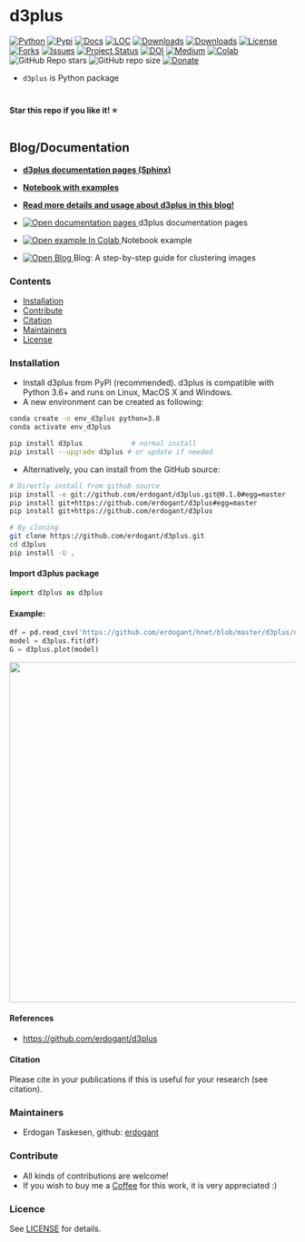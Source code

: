 # d3plus

[![Python](https://img.shields.io/pypi/pyversions/d3plus)](https://img.shields.io/pypi/pyversions/d3plus)
[![Pypi](https://img.shields.io/pypi/v/d3plus)](https://pypi.org/project/d3plus/)
[![Docs](https://img.shields.io/badge/Sphinx-Docs-Green)](https://erdogant.github.io/d3plus/)
[![LOC](https://sloc.xyz/github/erdogant/d3plus/?category=code)](https://github.com/erdogant/d3plus/)
[![Downloads](https://static.pepy.tech/personalized-badge/d3plus?period=month&units=international_system&left_color=grey&right_color=brightgreen&left_text=PyPI%20downloads/month)](https://pepy.tech/project/d3plus)
[![Downloads](https://static.pepy.tech/personalized-badge/d3plus?period=total&units=international_system&left_color=grey&right_color=brightgreen&left_text=Downloads)](https://pepy.tech/project/d3plus)
[![License](https://img.shields.io/badge/license-MIT-green.svg)](https://github.com/erdogant/d3plus/blob/master/LICENSE)
[![Forks](https://img.shields.io/github/forks/erdogant/d3plus.svg)](https://github.com/erdogant/d3plus/network)
[![Issues](https://img.shields.io/github/issues/erdogant/d3plus.svg)](https://github.com/erdogant/d3plus/issues)
[![Project Status](http://www.repostatus.org/badges/latest/active.svg)](http://www.repostatus.org/#active)
[![DOI](https://zenodo.org/badge/228166657.svg)](https://zenodo.org/badge/latestdoi/228166657)
[![Medium](https://img.shields.io/badge/Medium-Blog-green)](https://towardsdatascience.com/what-are-d3plus-loadings-and-biplots-9a7897f2e559)
[![Colab](https://colab.research.google.com/assets/colab-badge.svg?logo=github%20sponsors)](https://erdogant.github.io/d3plus/pages/html/Documentation.html#colab-notebook)
![GitHub Repo stars](https://img.shields.io/github/stars/erdogant/d3plus)
![GitHub repo size](https://img.shields.io/github/repo-size/erdogant/d3plus)
[![Donate](https://img.shields.io/badge/Support%20this%20project-grey.svg?logo=github%20sponsors)](https://erdogant.github.io/d3plus/pages/html/Documentation.html#)
<!---[![BuyMeCoffee](https://img.shields.io/badge/buymea-coffee-yellow.svg)](https://www.buymeacoffee.com/erdogant)-->
<!---[![Coffee](https://img.shields.io/badge/coffee-black-grey.svg)](https://erdogant.github.io/donate/?currency=USD&amount=5)-->





<!---[![BuyMeCoffee](https://img.shields.io/badge/buymea-coffee-yellow.svg)](https://www.buymeacoffee.com/erdogant)-->
<!---[![Coffee](https://img.shields.io/badge/coffee-black-grey.svg)](https://erdogant.github.io/donate/?currency=USD&amount=5)-->

* ``d3plus`` is Python package

# 
**Star this repo if you like it! ⭐️**
#


## Blog/Documentation

* [**d3plus documentation pages (Sphinx)**](https://erdogant.github.io/d3plus/)
* [**Notebook with examples**](https://colab.research.google.com/github/erdogant/d3plus/blob/master/notebooks/d3plus.ipynb)
* [**Read more details and usage about d3plus in this blog!**](https://towardsdatascience.com/d3plus)

* <a href="https://erdogant.github.io/d3plus/"> <img src="https://img.shields.io/badge/Sphinx-Docs-Green" alt="Open documentation pages"/> </a> d3plus documentation pages 
* <a href="https://colab.research.google.com/github/erdogant/d3plus/blob/master/notebooks/d3plus.ipynb"> <img src="https://colab.research.google.com/assets/colab-badge.svg" alt="Open example In Colab"/> </a> Notebook example 
* <a href="https://towardsdatascience.com/a-step-by-step-guide-for-clustering-images-4b45f9906128"> <img src="https://img.shields.io/badge/Medium-Blog-blue" alt="Open Blog"/> </a> Blog: A step-by-step guide for clustering images 


### Contents
- [Installation](#-installation)
- [Contribute](#-contribute)
- [Citation](#-citation)
- [Maintainers](#-maintainers)
- [License](#-copyright)

### Installation
* Install d3plus from PyPI (recommended). d3plus is compatible with Python 3.6+ and runs on Linux, MacOS X and Windows. 
* A new environment can be created as following:

```bash
conda create -n env_d3plus python=3.8
conda activate env_d3plus
```

```bash
pip install d3plus            # normal install
pip install --upgrade d3plus # or update if needed
```

* Alternatively, you can install from the GitHub source:
```bash
# Directly install from github source
pip install -e git://github.com/erdogant/d3plus.git@0.1.0#egg=master
pip install git+https://github.com/erdogant/d3plus#egg=master
pip install git+https://github.com/erdogant/d3plus

# By cloning
git clone https://github.com/erdogant/d3plus.git
cd d3plus
pip install -U .
```  

#### Import d3plus package
```python
import d3plus as d3plus
```

#### Example:
```python
df = pd.read_csv('https://github.com/erdogant/hnet/blob/master/d3plus/data/example_data.csv')
model = d3plus.fit(df)
G = d3plus.plot(model)
```
<p align="center">
  <img src="https://github.com/erdogant/d3plus/blob/master/docs/figs/fig1.png" width="600" />
  
</p>


#### References
* https://github.com/erdogant/d3plus

#### Citation
Please cite in your publications if this is useful for your research (see citation).
   
### Maintainers
* Erdogan Taskesen, github: [erdogant](https://github.com/erdogant)

### Contribute
* All kinds of contributions are welcome!
* If you wish to buy me a <a href="https://www.buymeacoffee.com/erdogant">Coffee</a> for this work, it is very appreciated :)

### Licence
See [LICENSE](LICENSE) for details.

